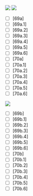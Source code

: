 ![](https://github.com/Esukhia/J008/blob/master/MRK35_SAMPLING/Cz/Cz022-0456.jpg)
![](https://github.com/Esukhia/J008/blob/master/MRK35_SAMPLING/Cz/Cz022-0469.jpg)
- [ ] [69a]
- [ ] [69a.1]
- [ ] [69a.2]
- [ ] [69a.3]
- [ ] [69a.4]
- [ ] [69a.5]
- [ ] [69a.6]
- [ ] [70a]
- [ ] [70a.1]
- [ ] [70a.2]
- [ ] [70a.3]
- [ ] [70a.4]
- [ ] [70a.5]
- [ ] [70a.6]

![](https://github.com/Esukhia/J008/blob/master/MRK35_SAMPLING/Cz/Cz022-0469.jpg)
- [ ] [69b]
- [ ] [69b.1]
- [ ] [69b.2]
- [ ] [69b.3]
- [ ] [69b.4]
- [ ] [69b.5]
- [ ] [69b.6]
- [ ] [70b]
- [ ] [70b.1]
- [ ] [70b.2]
- [ ] [70b.3]
- [ ] [70b.4]
- [ ] [70b.5]
- [ ] [70b.6]
